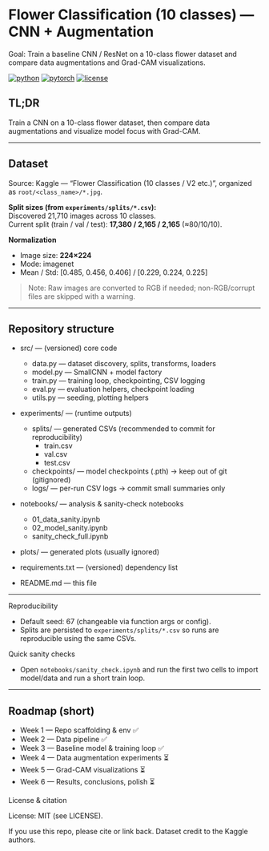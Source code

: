 # Flower Classification (10 classes) — CNN + Augmentation

Goal: Train a baseline CNN / ResNet on a 10-class flower dataset and compare data augmentations and Grad-CAM visualizations.

[![python](https://img.shields.io/badge/Python-3.9%2B-blue.svg)]() [![pytorch](https://img.shields.io/badge/PyTorch-2.x-red.svg)]() [![license](https://img.shields.io/badge/License-MIT-green.svg)]()

## TL;DR
Train a CNN on a 10-class flower dataset, then compare data augmentations and visualize model focus with Grad-CAM.

---

## Dataset
Source: Kaggle — “Flower Classification (10 classes / V2 etc.)”, organized as `root/<class_name>/*.jpg`.

**Split sizes (from `experiments/splits/*.csv`):**  
Discovered 21,710 images across 10 classes.  
Current split (train / val / test): **17,380 / 2,165 / 2,165** (≈80/10/10).

**Normalization**
- Image size: **224×224**
- Mode: imagenet
- Mean / Std: [0.485, 0.456, 0.406] / [0.229, 0.224, 0.225]

> Note: Raw images are converted to RGB if needed; non-RGB/corrupt files are skipped with a warning.

---

## Repository structure

- src/ — (versioned) core code
  - data.py — dataset discovery, splits, transforms, loaders
  - model.py — SmallCNN + model factory
  - train.py — training loop, checkpointing, CSV logging
  - eval.py — evaluation helpers, checkpoint loading
  - utils.py — seeding, plotting helpers

- experiments/ — (runtime outputs)
  - splits/ — generated CSVs (recommended to commit for reproducibility)
    - train.csv
    - val.csv
    - test.csv
  - checkpoints/ — model checkpoints (.pth) -> keep out of git (gitignored)
  - logs/ — per-run CSV logs -> commit small summaries only

- notebooks/ — analysis & sanity-check notebooks
  - 01_data_sanity.ipynb
  - 02_model_sanity.ipynb
  - sanity_check_full.ipynb

- plots/ — generated plots (usually ignored)
- requirements.txt — (versioned) dependency list
- README.md — this file

---

Reproducibility

- Default seed: 67 (changeable via function args or config).
- Splits are persisted to `experiments/splits/*.csv` so runs are reproducible using the same CSVs.

Quick sanity checks

- Open `notebooks/sanity_check.ipynb` and run the first two cells to import model/data and run a short train loop.

---

## Roadmap (short)

- Week 1 — Repo scaffolding & env ✅
- Week 2 — Data pipeline ✅
- Week 3 — Baseline model & training loop ✅
- Week 4 — Data augmentation experiments ⏳
- Week 5 — Grad-CAM visualizations ⏳
- Week 6 — Results, conclusions, polish ⏳

License & citation

License: MIT (see LICENSE).

If you use this repo, please cite or link back. Dataset credit to the Kaggle authors.